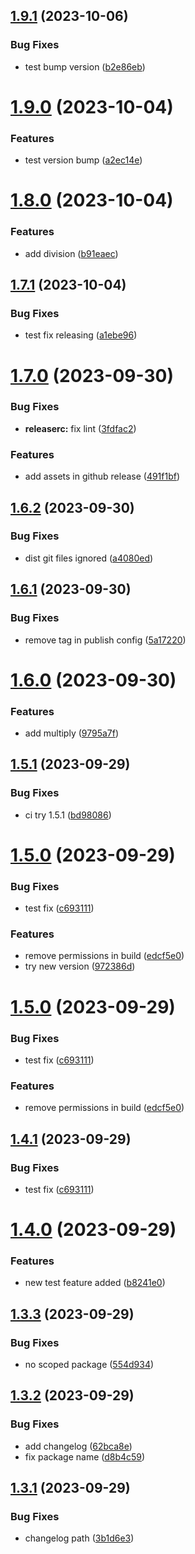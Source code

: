## [1.9.1](https://github.com/manu-bujes/vite-vanilla-ts-lib-starter/compare/v1.9.0...v1.9.1) (2023-10-06)


### Bug Fixes

* test bump version ([b2e86eb](https://github.com/manu-bujes/vite-vanilla-ts-lib-starter/commit/b2e86eb38239017898a96ffc30426d0bd46cb037))

# [1.9.0](https://github.com/manu-bujes/vite-vanilla-ts-lib-starter/compare/v1.8.0...v1.9.0) (2023-10-04)


### Features

* test version bump ([a2ec14e](https://github.com/manu-bujes/vite-vanilla-ts-lib-starter/commit/a2ec14e1c7dd7a564f43a5165b8ba3b2322f6d48))

# [1.8.0](https://github.com/manu-bujes/vite-vanilla-ts-lib-starter/compare/v1.7.1...v1.8.0) (2023-10-04)


### Features

* add division ([b91eaec](https://github.com/manu-bujes/vite-vanilla-ts-lib-starter/commit/b91eaeccba944eca27c725077770881d2cd53696))

## [1.7.1](https://github.com/manu-bujes/vite-vanilla-ts-lib-starter/compare/v1.7.0...v1.7.1) (2023-10-04)


### Bug Fixes

* test fix releasing ([a1ebe96](https://github.com/manu-bujes/vite-vanilla-ts-lib-starter/commit/a1ebe96708e868986107b5ea0ce800005bf2d98c))

# [1.7.0](https://github.com/manu-bujes/vite-vanilla-ts-lib-starter/compare/v1.6.2...v1.7.0) (2023-09-30)


### Bug Fixes

* **releaserc:** fix lint ([3fdfac2](https://github.com/manu-bujes/vite-vanilla-ts-lib-starter/commit/3fdfac2ead249c4b46a0366ea3a730688546d62c))


### Features

* add assets in github release ([491f1bf](https://github.com/manu-bujes/vite-vanilla-ts-lib-starter/commit/491f1bf9b52239b7336c450f489f625e6ff78306))

## [1.6.2](https://github.com/manu-bujes/vite-vanilla-ts-lib-starter/compare/v1.6.1...v1.6.2) (2023-09-30)

### Bug Fixes

- dist git files ignored ([a4080ed](https://github.com/manu-bujes/vite-vanilla-ts-lib-starter/commit/a4080edd07399c19384e2df93c22834a6073802f))

## [1.6.1](https://github.com/manu-bujes/vite-vanilla-ts-lib-starter/compare/v1.6.0...v1.6.1) (2023-09-30)

### Bug Fixes

- remove tag in publish config ([5a17220](https://github.com/manu-bujes/vite-vanilla-ts-lib-starter/commit/5a172204c15491aa7dcc4d892e13969e06d1213e))

# [1.6.0](https://github.com/manu-bujes/vite-vanilla-ts-lib-starter/compare/v1.5.1...v1.6.0) (2023-09-30)

### Features

- add multiply ([9795a7f](https://github.com/manu-bujes/vite-vanilla-ts-lib-starter/commit/9795a7f661be23a7ecf4bbad005e353d7aca5b50))

## [1.5.1](https://github.com/manu-bujes/vite-vanilla-ts-lib-starter/compare/v1.5.0...v1.5.1) (2023-09-29)

### Bug Fixes

- ci try 1.5.1 ([bd98086](https://github.com/manu-bujes/vite-vanilla-ts-lib-starter/commit/bd98086b359b5e17df1fb6b14e9e0504a1865dc7))

# [1.5.0](https://github.com/manu-bujes/vite-vanilla-ts-lib-starter/compare/v1.4.0...v1.5.0) (2023-09-29)

### Bug Fixes

- test fix ([c693111](https://github.com/manu-bujes/vite-vanilla-ts-lib-starter/commit/c693111f64d0408f45737c2caa8b53cf460aec89))

### Features

- remove permissions in build ([edcf5e0](https://github.com/manu-bujes/vite-vanilla-ts-lib-starter/commit/edcf5e02bce6ee9f980513e90d2c5590c4cd403f))
- try new version ([972386d](https://github.com/manu-bujes/vite-vanilla-ts-lib-starter/commit/972386d8469601fb6b71c4c793257cb74c6b3486))

# [1.5.0](https://github.com/manu-bujes/vite-vanilla-ts-lib-starter/compare/v1.4.0...v1.5.0) (2023-09-29)

### Bug Fixes

- test fix ([c693111](https://github.com/manu-bujes/vite-vanilla-ts-lib-starter/commit/c693111f64d0408f45737c2caa8b53cf460aec89))

### Features

- remove permissions in build ([edcf5e0](https://github.com/manu-bujes/vite-vanilla-ts-lib-starter/commit/edcf5e02bce6ee9f980513e90d2c5590c4cd403f))

## [1.4.1](https://github.com/manu-bujes/vite-vanilla-ts-lib-starter/compare/v1.4.0...v1.4.1) (2023-09-29)

### Bug Fixes

- test fix ([c693111](https://github.com/manu-bujes/vite-vanilla-ts-lib-starter/commit/c693111f64d0408f45737c2caa8b53cf460aec89))

# [1.4.0](https://github.com/manu-bujes/vite-vanilla-ts-lib-starter/compare/v1.3.3...v1.4.0) (2023-09-29)

### Features

- new test feature added ([b8241e0](https://github.com/manu-bujes/vite-vanilla-ts-lib-starter/commit/b8241e08635f7cef8bfa90cbee761a03b39f5f1d))

## [1.3.3](https://github.com/manu-bujes/vite-vanilla-ts-lib-starter/compare/v1.3.2...v1.3.3) (2023-09-29)

### Bug Fixes

- no scoped package ([554d934](https://github.com/manu-bujes/vite-vanilla-ts-lib-starter/commit/554d934609e549e81905f3cd7a2a4dc5cdc41e0b))

## [1.3.2](https://github.com/manu-bujes/vite-vanilla-ts-lib-starter/compare/v1.3.1...v1.3.2) (2023-09-29)

### Bug Fixes

- add changelog ([62bca8e](https://github.com/manu-bujes/vite-vanilla-ts-lib-starter/commit/62bca8e2919d3ebf71ac83162adc13c07af728ea))
- fix package name ([d8b4c59](https://github.com/manu-bujes/vite-vanilla-ts-lib-starter/commit/d8b4c59e6022da18d9006aeec48f9f73508bf772))

## [1.3.1](https://github.com/manu-bujes/vite-vanilla-ts-lib-starter/compare/v1.3.0...v1.3.1) (2023-09-29)

### Bug Fixes

- changelog path ([3b1d6e3](https://github.com/manu-bujes/vite-vanilla-ts-lib-starter/commit/3b1d6e3e28b36087acd7e84e03485675e1e2a85b))
